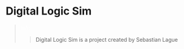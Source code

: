 # Digital Logic Sim

> <span style="color:white">Info</span>
>> Digital Logic Sim is a project created by Sebastian Lague

